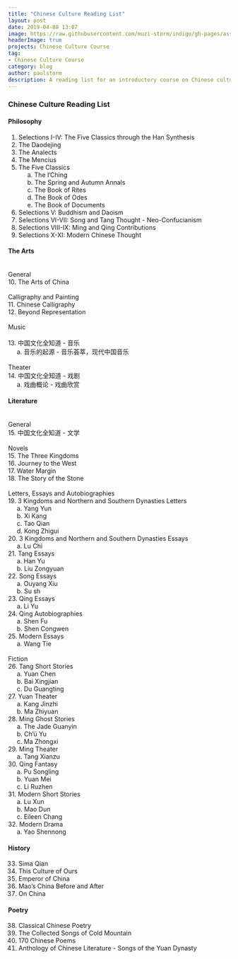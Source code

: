 ```yaml
---
title: "Chinese Culture Reading List"
layout: post
date: 2019-04-08 13:07
image: https://raw.githubusercontent.com/muzi-storm/indigo/gh-pages/assets/images/zhongguowenhua1.jpg
headerImage: true
projects: Chinese Culture Course
tag:
- Chinese Culture Course
category: blog
author: paulstorm
description: A reading list for an introductory course on Chinese culture
---
```


### Chinese Culture Reading List

#### Philosophy

1. Selections I-IV: The Five Classics through the Han Synthesis
2. The Daodejing
3. The Analects
4. The Mencius
5. The Five Classics\
&nbsp;&nbsp;&nbsp;&nbsp;&nbsp;a. The I’Ching\
&nbsp;&nbsp;&nbsp;&nbsp;&nbsp;b. The Spring and Autumn Annals\
&nbsp;&nbsp;&nbsp;&nbsp;&nbsp;c. The Book of Rites\
&nbsp;&nbsp;&nbsp;&nbsp;&nbsp;d. The Book of Odes\
&nbsp;&nbsp;&nbsp;&nbsp;&nbsp;e. The Book of Documents
6. Selections V: Buddhism and Daoism
7. Selections VI-VII: Song and Tang Thought - Neo-Confucianism
8. Selections VIII-IX: Ming and Qing Contributions
9. Selections X-XI: Modern Chinese Thought

#### The Arts

<br/>
General<br/>
10. The Arts of China<br/>
<br/>
Calligraphy and Painting<br/>
11. Chinese Calligraphy<br/>
12. Beyond Representation<br/>
<br/>
Music<br/>
<br/>
13. 中国文化全知道  - 音乐<br/>
&nbsp;&nbsp;&nbsp;&nbsp;&nbsp;a. 音乐的起源 - 音乐荟萃，现代中国音乐
<br/><br/>
Theater<br/>
14. 中国文化全知道 - 戏剧<br/>
&nbsp;&nbsp;&nbsp;&nbsp;&nbsp;a. 戏曲概论 - 戏曲欣赏
<br/>

#### Literature

<br/>
General<br/>
15. 中国文化全知道 - 文学
<br/><br/>
Novels<br/>
15. The Three Kingdoms<br/>
16. Journey to the West<br/>
17. Water Margin<br/>
18. The Story of the Stone<br/>
<br/>
Letters, Essays and Autobiographies<br/>
19. 3 Kingdoms and Northern and Southern Dynasties Letters<br/>
&nbsp;&nbsp;&nbsp;&nbsp;&nbsp;a. Yang Yun<br/>
&nbsp;&nbsp;&nbsp;&nbsp;&nbsp;b. Xi Kang<br/>
&nbsp;&nbsp;&nbsp;&nbsp;&nbsp;c. Tao Qian<br/>
&nbsp;&nbsp;&nbsp;&nbsp;&nbsp;d. Kong Zhigui<br/>
20. 3 Kingdoms and Northern and Southern Dynasties Essays<br/>
&nbsp;&nbsp;&nbsp;&nbsp;&nbsp;a. Lu Chi<br/>
21. Tang Essays<br/>
&nbsp;&nbsp;&nbsp;&nbsp;&nbsp;a. Han Yu<br/>
&nbsp;&nbsp;&nbsp;&nbsp;&nbsp;b. Liu Zongyuan<br/>
22. Song Essays<br/>
&nbsp;&nbsp;&nbsp;&nbsp;&nbsp;a. Ouyang Xiu<br/>
&nbsp;&nbsp;&nbsp;&nbsp;&nbsp;b. Su sh<br/>
23. Qing Essays<br/>
&nbsp;&nbsp;&nbsp;&nbsp;&nbsp;a. Li Yu<br/>
24. Qing Autobiographies<br/>
&nbsp;&nbsp;&nbsp;&nbsp;&nbsp;a. Shen Fu<br/>
&nbsp;&nbsp;&nbsp;&nbsp;&nbsp;b. Shen Congwen<br/>
25. Modern Essays<br/>
&nbsp;&nbsp;&nbsp;&nbsp;&nbsp;a. Wang Tie<br/>
<br/>
Fiction<br/>
26. Tang Short Stories<br/>
&nbsp;&nbsp;&nbsp;&nbsp;&nbsp;a. Yuan Chen<br/>
&nbsp;&nbsp;&nbsp;&nbsp;&nbsp;b. Bai Xingjian<br/>
&nbsp;&nbsp;&nbsp;&nbsp;&nbsp;c. Du Guangting<br/>
27. Yuan Theater<br/>
&nbsp;&nbsp;&nbsp;&nbsp;&nbsp;a. Kang Jinzhi<br/>
&nbsp;&nbsp;&nbsp;&nbsp;&nbsp;b. Ma Zhiyuan<br/>
28. Ming Ghost Stories<br/>
&nbsp;&nbsp;&nbsp;&nbsp;&nbsp;a. The Jade Guanyin<br/>
&nbsp;&nbsp;&nbsp;&nbsp;&nbsp;b. Ch’ü Yu<br/>
&nbsp;&nbsp;&nbsp;&nbsp;&nbsp;c. Ma Zhongxi<br/>
29. Ming Theater<br/>
&nbsp;&nbsp;&nbsp;&nbsp;&nbsp;a. Tang Xianzu<br/>
30. Qing Fantasy<br/>
&nbsp;&nbsp;&nbsp;&nbsp;&nbsp;a. Pu Songling<br/>
&nbsp;&nbsp;&nbsp;&nbsp;&nbsp;b. Yuan Mei<br/>
&nbsp;&nbsp;&nbsp;&nbsp;&nbsp;c. Li Ruzhen<br/>
31. Modern Short Stories<br/>
&nbsp;&nbsp;&nbsp;&nbsp;&nbsp;a. Lu Xun<br/>
&nbsp;&nbsp;&nbsp;&nbsp;&nbsp;b. Mao Dun<br/>
&nbsp;&nbsp;&nbsp;&nbsp;&nbsp;c. Eileen Chang<br/>
32. Modern Drama<br/>
&nbsp;&nbsp;&nbsp;&nbsp;&nbsp;a. Yao Shennong<br/>

#### History

33. Sima Qian
34. This Culture of Ours
35. Emperor of China
36. Mao’s China Before and After
37. On China



#### Poetry

38. Classical Chinese Poetry
39. The Collected Songs of Cold Mountain
40. 170 Chinese Poems
41. Anthology of Chinese Literature - Songs of the Yuan Dynasty

